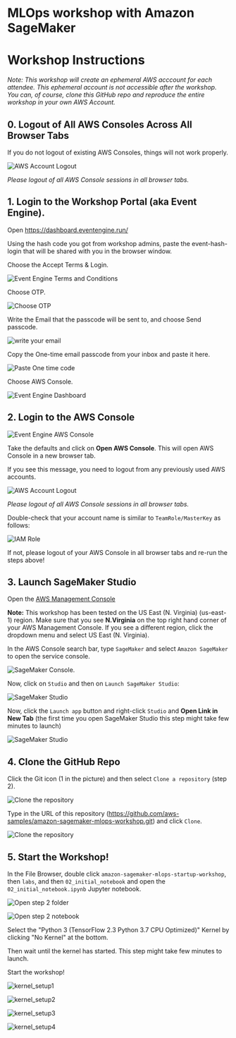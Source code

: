 # MLOps workshop with Amazon SageMaker

# Workshop Instructions
_Note: This workshop will create an ephemeral AWS acccount for each attendee.  This ephemeral account is not accessible after the workshop.  You can, of course, clone this GitHub repo and reproduce the entire workshop in your own AWS Account._

## 0. Logout of All AWS Consoles Across All Browser Tabs
If you do not logout of existing AWS Consoles, things will not work properly.

![AWS Account Logout](img/aws-logout.png)

_Please logout of all AWS Console sessions in all browser tabs._

## 1. Login to the Workshop Portal (aka Event Engine). 
Open https://dashboard.eventengine.run/

Using the hash code you got from workshop admins, paste the event-hash-login that will be shared with you in the browser window. 

Choose the Accept Terms & Login. 

![Event Engine Terms and Conditions](img/event-engine-terms.png)

Choose OTP.

![Choose OTP](img/choose_otp.png)

Write the Email that the passcode will be sent to, and choose Send passcode.

![write your email](img/one_time_email_passcode.png)

Copy the One-time email passcode from your inbox and paste it here.

![Paste One time code](img/paste_time_email_passcode.png)

Choose AWS Console.

![Event Engine Dashboard](img/event-engine-dashboard.png)

## 2. Login to the **AWS Console**

![Event Engine AWS Console](img/event-engine-aws-console.png)

Take the defaults and click on **Open AWS Console**. This will open AWS Console in a new browser tab.

If you see this message, you need to logout from any previously used AWS accounts.

![AWS Account Logout](img/aws-logout.png)

_Please logout of all AWS Console sessions in all browser tabs._

Double-check that your account name is similar to `TeamRole/MasterKey` as follows:

![IAM Role](img/teamrole-masterkey.png)

If not, please logout of your AWS Console in all browser tabs and re-run the steps above!

## 3. Launch SageMaker Studio

Open the [AWS Management Console](https://console.aws.amazon.com/console/home)

**Note:** This workshop has been tested on the US East (N. Virginia) (us-east-1) region. Make sure that you see **N.Virginia** on the top right hand corner of your AWS Management Console. If you see a different region, click the dropdown menu and select US East (N. Virginia).

In the AWS Console search bar, type `SageMaker` and select `Amazon SageMaker` to open the service console.

![SageMaker Console](img/setup_aws_console.png). 

Now, click on `Studio` and then on `Launch SageMaker Studio`:

![SageMaker Studio](img/open_sm_studio_1.png)


Now, click the `Launch app` button and right-click `Studio` and **Open Link in New Tab** (the first time you open SageMaker Studio this step might take few minutes to launch)

![SageMaker Studio](img/open_sm_studio_2.png)


## 4. Clone the GitHub Repo
Click the Git icon (1 in the picture) and then select `Clone a repository` (step 2).

![Clone the repository](img/smstudio_clone_repo_steps.jpg)

Type in the URL of this repository (https://github.com/aws-samples/amazon-sagemaker-mlops-workshop.git) and click `Clone`.

![Clone the repository](img/clone_a_repo.png)



## 5. Start the Workshop!

In the File Browser, double click `amazon-sagemaker-mlops-startup-workshop`, then `labs`, and then `02_initial_notebook` and open the `02_initial_notebook.ipynb` Jupyter notebook.

![Open step 2 folder](img/smstudio_open_notebook_1.png)

![Open step 2 notebook](img/smstudio_open_notebook_2.png)


Select the "Python 3 (TensorFlow 2.3 Python 3.7 CPU Optimized)" Kernel by clicking "No Kernel" at the bottom. 

Then wait until the kernel has started. This step might take few minutes to launch.

Start the workshop!

![kernel_setup1](img/kernel_choice_1.png)

![kernel_setup2](img/kernel_choice_2.png)

![kernel_setup3](img/kernel_choice_3.png)

![kernel_setup4](img/kernel_choice_4.png)


